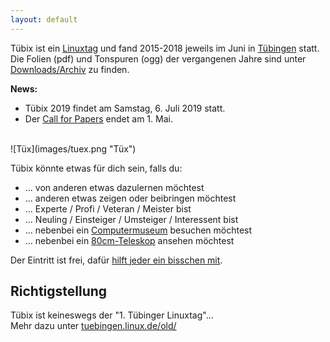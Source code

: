 ```yaml
---
layout: default
---
```




Tübix ist ein
<a href="http://de.wikipedia.org/wiki/Linuxtag" target="_blank">Linuxtag</a>
und fand 2015-2018 jeweils im Juni in
<a href="http://de.wikipedia.org/wiki/T%C3%BCbingen" target="_blank">Tübingen</a>
statt.<br/>
Die Folien (pdf) und Tonspuren (ogg) der vergangenen Jahre sind unter <a href="downloads/">Downloads/Archiv</a> zu finden.

**News:**
<ul>
  <li>Tübix 2019 findet am Samstag, 6. Juli 2019 statt.</li>
  <li>Der <a href="callforpapers/">Call for Papers</a> endet am 1. Mai.</li>
</ul>

<br/>
![Tüx](images/tuex.png "Tüx")
<br/>

Tübix könnte etwas für dich sein, falls du:

* ... von anderen etwas dazulernen möchtest
* ... anderen etwas zeigen oder beibringen möchtest
* ... Experte / Profi / Veteran / Meister bist
* ... Neuling / Einsteiger / Umsteiger / Interessent bist
* ... nebenbei ein <a href="https://uni-tuebingen.de/fakultaeten/mathematisch-naturwissenschaftliche-fakultaet/fachbereiche/informatik/fachbereich/geschichtliches/computermuseum.html">Computermuseum</a> besuchen möchtest
* ... nebenbei ein <a href="2018/programm/thomas-rauch-das-tuebinger-80cm-teleskop/">80cm-Teleskop</a> ansehen möchtest

<!--
* ... nebenbei ein <a href="2017/programm/cornelia-heinitz-stephan-hartmann-das-tuebinger-80cm-teleskop/">80cm-Teleskop</a> ansehen möchtest
-->

Der Eintritt ist frei, dafür <a href="callforhelpers/">hilft jeder ein bisschen mit</a>.
<br/>

## Richtigstellung
Tübix ist keineswegs der "1. Tübinger Linuxtag"...<br/>
Mehr dazu unter  <a href="http://tuebingen.linux.de/old/" target="_blank">tuebingen.linux.de/old/</a>

